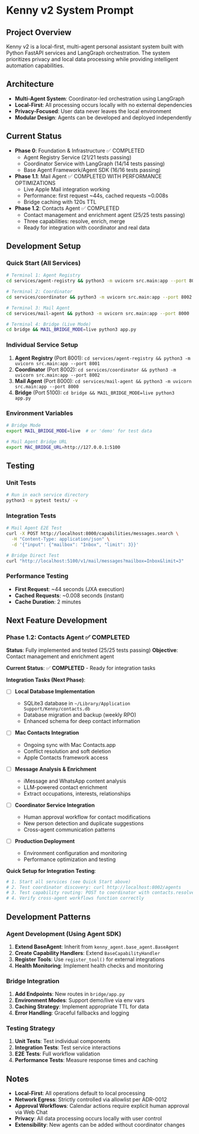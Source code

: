 # Kenny v2 System Prompt

## Project Overview
Kenny v2 is a local-first, multi-agent personal assistant system built with Python FastAPI services and LangGraph orchestration. The system prioritizes privacy and local data processing while providing intelligent automation capabilities.

## Architecture
- **Multi-Agent System**: Coordinator-led orchestration using LangGraph
- **Local-First**: All processing occurs locally with no external dependencies
- **Privacy-Focused**: User data never leaves the local environment
- **Modular Design**: Agents can be developed and deployed independently

## Current Status
- **Phase 0**: Foundation & Infrastructure ✅ COMPLETED
  - Agent Registry Service (21/21 tests passing)
  - Coordinator Service with LangGraph (14/14 tests passing)
  - Base Agent Framework/Agent SDK (16/16 tests passing)
- **Phase 1.1**: Mail Agent ✅ COMPLETED WITH PERFORMANCE OPTIMIZATIONS
  - Live Apple Mail integration working
  - Performance: first request ~44s, cached requests ~0.008s
  - Bridge caching with 120s TTL
- **Phase 1.2**: Contacts Agent ✅ COMPLETED
  - Contact management and enrichment agent (25/25 tests passing)
  - Three capabilities: resolve, enrich, merge
  - Ready for integration with coordinator and real data

## Development Setup

### Quick Start (All Services)
```bash
# Terminal 1: Agent Registry
cd services/agent-registry && python3 -m uvicorn src.main:app --port 8001

# Terminal 2: Coordinator  
cd services/coordinator && python3 -m uvicorn src.main:app --port 8002

# Terminal 3: Mail Agent
cd services/mail-agent && python3 -m uvicorn src.main:app --port 8000

# Terminal 4: Bridge (Live Mode)
cd bridge && MAIL_BRIDGE_MODE=live python3 app.py
```

### Individual Service Setup
1. **Agent Registry** (Port 8001): `cd services/agent-registry && python3 -m uvicorn src.main:app --port 8001`
2. **Coordinator** (Port 8002): `cd services/coordinator && python3 -m uvicorn src.main:app --port 8002`
3. **Mail Agent** (Port 8000): `cd services/mail-agent && python3 -m uvicorn src.main:app --port 8000`
4. **Bridge** (Port 5100): `cd bridge && MAIL_BRIDGE_MODE=live python3 app.py`

### Environment Variables
```bash
# Bridge Mode
export MAIL_BRIDGE_MODE=live  # or 'demo' for test data

# Mail Agent Bridge URL
export MAC_BRIDGE_URL=http://127.0.0.1:5100
```

## Testing

### Unit Tests
```bash
# Run in each service directory
python3 -m pytest tests/ -v
```

### Integration Tests
```bash
# Mail Agent E2E Test
curl -X POST http://localhost:8000/capabilities/messages.search \
  -H "Content-Type: application/json" \
  -d '{"input": {"mailbox": "Inbox", "limit": 3}}'

# Bridge Direct Test  
curl "http://localhost:5100/v1/mail/messages?mailbox=Inbox&limit=3"
```

### Performance Testing
- **First Request**: ~44 seconds (JXA execution)
- **Cached Requests**: ~0.008 seconds (instant)
- **Cache Duration**: 2 minutes

## Next Feature Development

### Phase 1.2: Contacts Agent ✅ **COMPLETED**
**Status**: Fully implemented and tested (25/25 tests passing)
**Objective**: Contact management and enrichment agent

**Current Status**: ✅ **COMPLETED** - Ready for integration tasks

**Integration Tasks (Next Phase)**:
- [ ] **Local Database Implementation**
  - SQLite3 database in `~/Library/Application Support/Kenny/contacts.db`
  - Database migration and backup (weekly RPO)
  - Enhanced schema for deep contact information

- [ ] **Mac Contacts Integration**
  - Ongoing sync with Mac Contacts.app
  - Conflict resolution and soft deletion
  - Apple Contacts framework access

- [ ] **Message Analysis & Enrichment**
  - iMessage and WhatsApp content analysis
  - LLM-powered contact enrichment
  - Extract occupations, interests, relationships

- [ ] **Coordinator Service Integration**
  - Human approval workflow for contact modifications
  - New person detection and duplicate suggestions
  - Cross-agent communication patterns

- [ ] **Production Deployment**
  - Environment configuration and monitoring
  - Performance optimization and testing

**Quick Setup for Integration Testing**:
```bash
# 1. Start all services (see Quick Start above)
# 2. Test coordinator discovery: curl http://localhost:8002/agents
# 3. Test capability routing: POST to coordinator with contacts.resolve
# 4. Verify cross-agent workflows function correctly
```

## Development Patterns

### Agent Development (Using Agent SDK)
1. **Extend BaseAgent**: Inherit from `kenny_agent.base_agent.BaseAgent`
2. **Create Capability Handlers**: Extend `BaseCapabilityHandler`
3. **Register Tools**: Use `register_tool()` for external integrations
4. **Health Monitoring**: Implement health checks and monitoring

### Bridge Integration
1. **Add Endpoints**: New routes in `bridge/app.py`
2. **Environment Modes**: Support demo/live via env vars
3. **Caching Strategy**: Implement appropriate TTL for data
4. **Error Handling**: Graceful fallbacks and logging

### Testing Strategy
1. **Unit Tests**: Test individual components
2. **Integration Tests**: Test service interactions
3. **E2E Tests**: Full workflow validation
4. **Performance Tests**: Measure response times and caching

## Notes
- **Local-First**: All operations default to local processing
- **Network Egress**: Strictly controlled via allowlist per ADR-0012
- **Approval Workflows**: Calendar actions require explicit human approval via Web Chat
- **Privacy**: All data processing occurs locally with user control
- **Extensibility**: New agents can be added without coordinator changes
